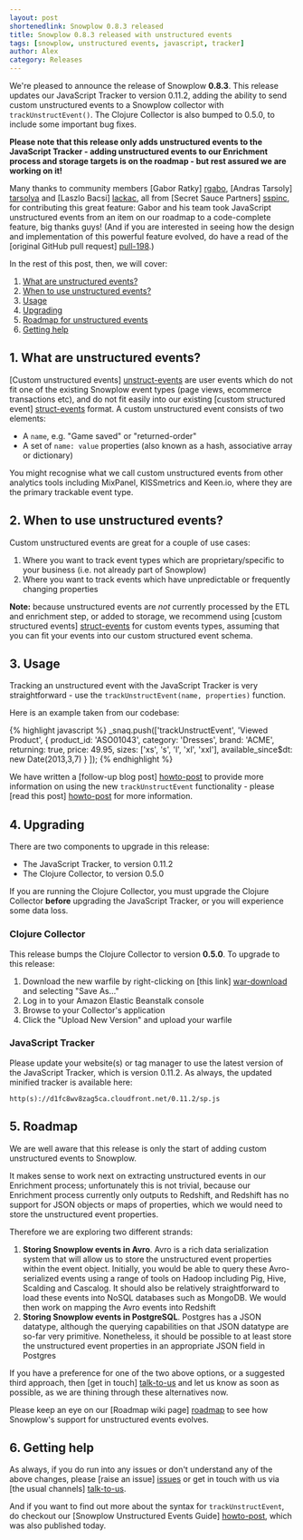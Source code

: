```yaml
---
layout: post
shortenedlink: Snowplow 0.8.3 released
title: Snowplow 0.8.3 released with unstructured events
tags: [snowplow, unstructured events, javascript, tracker]
author: Alex
category: Releases
---
```


We're pleased to announce the release of Snowplow **0.8.3**. This release updates our JavaScript Tracker to version 0.11.2, adding the ability to send custom unstructured events to a Snowplow collector with `trackUnstructEvent()`. The Clojure Collector is also bumped to 0.5.0, to include some important bug fixes.

**Please note that this release only adds unstructured events to the JavaScript Tracker - adding unstructured events to our Enrichment process and storage targets is on the roadmap - but rest assured we are working on it!**

Many thanks to community members [Gabor Ratky] [rgabo], [Andras Tarsoly] [tarsolya] and [Laszlo Bacsi] [lackac], all from [Secret Sauce Partners] [sspinc], for contributing this great feature: Gabor and his team took JavaScript unstructured events from an item on our roadmap to a code-complete feature, big thanks guys! (And if you are interested in seeing how the design and implementation of this powerful feature evolved, do have a read of the [original GitHub pull request] [pull-198].)

In the rest of this post, then, we will cover:

1. [What are unstructured events?](/blog/2013/05/14/snowplow-0.8.3-released-with-unstructured-events/#definition)
2. [When to use unstructured events?](/blog/2013/05/14/snowplow-0.8.3-released-with-unstructured-events/#when)
3. [Usage](/blog/2013/05/14/snowplow-0.8.3-released-with-unstructured-events/#usage)
4. [Upgrading](/blog/2013/05/14/snowplow-0.8.3-released-with-unstructured-events/#upgrading)
5. [Roadmap for unstructured events](/blog/2013/05/14/snowplow-0.8.3-released-with-unstructured-events/#roadmap)
6. [Getting help](/blog/2013/05/14/snowplow-0.8.3-released-with-unstructured-events/#help)

<!--more-->

<h2><a name="definition">1. What are unstructured events?</a></h2>

[Custom unstructured events] [unstruct-events] are user events which do not fit one of the existing Snowplow event types (page views, ecommerce transactions etc), and do not fit easily into our existing [custom structured event] [struct-events] format. A custom unstructured event consists of two elements:

* A `name`, e.g. "Game saved" or "returned-order"
* A set of `name: value` properties (also known as a hash, associative array or dictionary)

You might recognise what we call custom unstructured events from other analytics tools including MixPanel, KISSmetrics and Keen.io, where they are the primary trackable event type.

<h2><a name="when">2. When to use unstructured events?</a></h2>

Custom unstructured events are great for a couple of use cases:

1. Where you want to track event types which are proprietary/specific to your business (i.e. not already part of Snowplow)
2. Where you want to track events which have unpredictable or frequently changing properties

**Note:** because unstructured events are *not* currently processed by the ETL and enrichment step, or added to storage, we recommend using [custom structured events] [struct-events] for custom events types, assuming that you can fit your events into our custom structured event schema.

<h2><a name="usage">3. Usage</a></h2>

Tracking an unstructured event with the JavaScript Tracker is very straightforward - use the `trackUnstructEvent(name, properties)` function.

Here is an example taken from our codebase:

{% highlight javascript %}
_snaq.push(['trackUnstructEvent', 'Viewed Product',
                {
                    product_id: 'ASO01043',
                    category: 'Dresses',
                    brand: 'ACME',
                    returning: true,
                    price: 49.95,
                    sizes: ['xs', 's', 'l', 'xl', 'xxl'],
                    available_since$dt: new Date(2013,3,7)
                }
            ]);
{% endhighlight %}

We have written a [follow-up blog post] [howto-post] to provide more information on using the new `trackUnstructEvent` functionality - please [read this post] [howto-post] for more information.

<h2><a name="upgrading">4. Upgrading</a></h2>

There are two components to upgrade in this release:

* The JavaScript Tracker, to version 0.11.2
* The Clojure Collector, to version 0.5.0

If you are running the Clojure Collector, you must upgrade the Clojure Collector **before** upgrading the JavaScript Tracker, or you will experience some data loss.

### Clojure Collector

This release bumps the Clojure Collector to version **0.5.0**. To upgrade to this release:

1. Download the new warfile by right-clicking on [this link] [war-download] and selecting "Save As..."
2. Log in to your Amazon Elastic Beanstalk console
3. Browse to your Collector's application
4. Click the "Upload New Version" and upload your warfile

### JavaScript Tracker

Please update your website(s) or tag manager to use the latest version of the JavaScript Tracker, which is version 0.11.2. As always, the updated minified tracker is available here:

    http(s)://d1fc8wv8zag5ca.cloudfront.net/0.11.2/sp.js

<h2><a name="roadmap">5. Roadmap</a></h2>

We are well aware that this release is only the start of adding custom unstructured events to Snowplow.

It makes sense to work next on extracting unstructured events in our Enrichment process; unfortunately this is not trivial, because our Enrichment process currently only outputs to Redshift, and Redshift has no support for JSON objects or maps of properties, which we would need to store the unstructured event properties.

Therefore we are exploring two different strands:

1. **Storing Snowplow events in Avro**. Avro is a rich data serialization system that will allow us to store the unstructured event properties within the event object. Initially, you would be able to query these Avro-serialized events using a range of tools on Hadoop including Pig, Hive, Scalding and Cascalog. It should also be relatively straightforward to load these events into NoSQL databases such as MongoDB. We would then work on mapping the Avro events into Redshift
2. **Storing Snowplow events in PostgreSQL**. Postgres has a JSON datatype, although the querying capabilities on that JSON datatype are so-far very primitive. Nonetheless, it should be possible to at least store the unstructured event properties in an appropriate JSON field in Postgres

If you have a preference for one of the two above options, or a suggested third approach, then [get in touch] [talk-to-us] and let us know as soon as possible, as we are thining through these alternatives now.

Please keep an eye on our [Roadmap wiki page] [roadmap] to see how Snowplow's support for unstructured events evolves.

<h2><a name="help">6. Getting help</a></h2>

As always, if you do run into any issues or don't understand any of the above changes, please [raise an issue] [issues] or get in touch with us via [the usual channels] [talk-to-us].

And if you want to find out more about the syntax for `trackUnstructEvent`, do checkout our [Snowplow Unstructured Events Guide] [howto-post], which was also published today.

[rgabo]: https://github.com/rgabo
[tarsolya]: https://github.com/tarsolya
[lackac]: https://github.com/lackac
[sspinc]: http://secretsaucepartners.com/
[pull-198]: https://github.com/snowplow/snowplow/pull/198

[struct-events]: https://github.com/snowplow/snowplow/wiki/canonical-event-model#wiki-customstruct
[unstruct-events]: https://github.com/snowplow/snowplow/wiki/canonical-event-model#wiki-customunstruct

[howto-post]: /blog/2013/05/14/snowplow-unstructured-events-guide

[war-download]: http://s3-eu-west-1.amazonaws.com/snowplow-hosted-assets/2-collectors/clojure-collector/clojure-collector-0.5.0-standalone.war

[roadmap]: https://github.com/snowplow/snowplow/wiki/Product-roadmap

[issues]: https://github.com/snowplow/snowplow/issues
[talk-to-us]: https://github.com/snowplow/snowplow/wiki/Talk-to-us